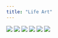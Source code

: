 ```yaml
---
title: "Life Art"
---
```


<div class="imgTileContainer">
    <a href="/lifeart/2019-06-26_dad/"><img class="imgTile" src="/lifeart/2019-06-26_dad/dad.png"></a>
    <a href="/lifeart/2019-06-26_mom/"><img class="imgTile" src="/lifeart/2019-06-26_mom/mom.png"></a>
    <a href="/lifeart/2019-06-24_brother/"><img class="imgTile" src="/lifeart/2019-06-24_brother/brother.png"></a>
    <a href="/lifeart/2019-06-24_the-little-mermaid"><img class="imgTile" src="/lifeart/2019-06-24_the-little-mermaid/mermaid1.png"></a>
    <a href="/lifeart/2019-06-24_the-little-mermaid"><img class="imgTile" src="/lifeart/2019-06-24_the-little-mermaid/mermaid2.png"></a>
    <a href="/lifeart/2019-06-24_the-little-mermaid"><img class="imgTile" src="/lifeart/2019-06-24_the-little-mermaid/mermaid3.png"></a>
</div>
<div class="imgTileContainer">
</div>
 
